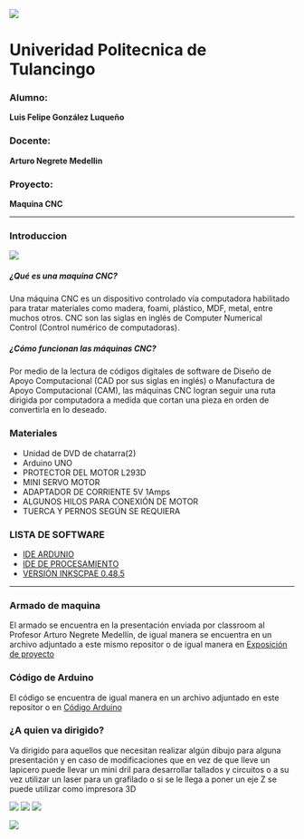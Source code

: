 ![](https://encrypted-tbn0.gstatic.com/images?q=tbn%3AANd9GcTUBghK8VMUcIR4G2Eat6KaGPaZ3l9WIDBO7w&usqp=CAU) 
# **Univeridad  Politecnica de Tulancingo** 

### **Alumno:** 
**Luis Felipe González Luqueño**
### **Docente:**
**Arturo Negrete Medellin**
### **Proyecto:**
**Maquina CNC**

------------

### **Introduccion**
![](https://secureservercdn.net/198.71.233.106/k8u.855.myftpupload.com/wp-content/uploads/2019/09/SSSS-816x459.png) 
##### **¿Qué es una maquina CNC?**
Una máquina CNC es un dispositivo controlado vía computadora habilitado para tratar materiales como madera, foami, plástico, MDF, metal, entre muchos otros. CNC son las siglas en inglés de Computer Numerical Control (Control numérico de computadoras).

##### **¿Cómo funcionan las máquinas CNC?**
Por medio de la lectura de códigos digitales de software de Diseño de Apoyo Computacional (CAD por sus siglas en inglés) o Manufactura de Apoyo Computacional (CAM), las máquinas CNC logran seguir una ruta dirigida por computadora a medida que cortan una pieza en orden de convertirla en lo deseado.

### **Materiales**
- Unidad de DVD de chatarra(2)
- Arduino UNO 
- PROTECTOR DEL MOTOR L293D
- MINI SERVO MOTOR
- ADAPTADOR DE CORRIENTE 5V 1Amps
- ALGUNOS HILOS PARA CONEXIÓN DE MOTOR
- TUERCA Y PERNOS SEGÚN SE REQUIERA

### **LISTA DE SOFTWARE**
- [IDE ARDUNIO](https://www.arduino.cc/en/main/software)
- [IDE DE PROCESAMIENTO](https://processing.org/download/)
- [VERSIÓN INKSCPAE 0.48.5](https://inkscape.org/release/inkscape-0.48/?latest=1)

------------

### **Armado de maquina**
El armado se encuentra en la presentación enviada por classroom al Profesor Arturo Negrete Medellín, de igual manera se encuentra en un archivo adjuntado a este mismo repositor o de igual manera en [Exposición de proyecto](https://drive.google.com/file/d/1ItUyIfZDlvqNN5MA2FtoA6MNPPQivgV8/view?usp=sharing)

### **Código de Arduino**
El código se encuentra de igual manera en un archivo adjuntado en este repositor o en [Código Arduino](https://drive.google.com/file/d/146uGw6wSoPIxd1NurPImDQu-W8Zope0d/view?usp=sharing)

### **¿A quien va dirigido?**
Va dirigido para aquellos que necesitan realizar algún dibujo para alguna presentación y en caso de modificaciones que en vez de que lleve un lapicero puede llevar un mini dril para desarrollar tallados y circuitos o a su vez utilizar un laser para un grafilado o si se le llega a poner un eje Z se puede utilizar como impresora 3D

![](https://i.pinimg.com/474x/33/fb/3f/33fb3f79097e8981675c3c15848a39c4.jpg)
![](https://i.ytimg.com/vi/sV4H8b3QffI/maxresdefault.jpg)
![](https://www.grumeber.com/wp-content/uploads/2017/06/impresion-3D-y-mecanizado-CNC-720x675-720x675.jpg)



![](https://josedaniel2017.files.wordpress.com/2017/03/mi9nionnn.gif?w=364)

